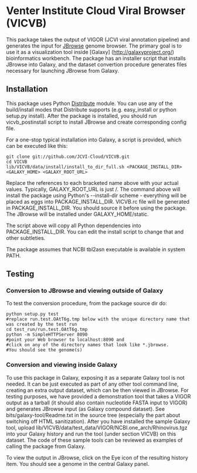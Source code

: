 Venter Institute Cloud Viral Browser (VICVB)
================================

This package takes the output of VIGOR (JCVI viral annotation pipeline) and generates the input for
[JBrowse](http://jbrowse.org/) genome browser. The primary goal is to use it as a visualization tool
inside [Galaxy] (http://galaxyproject.org/) bioinformatics workbench. The package has an installer
script that installs JBrowse into Galaxy, and the dataset convertion procedure generates files
necessary for launching JBrowse from Galaxy.

Installation
------------

This package uses Python [Distribute](http://pythonhosted.org/distribute/) module. You can use any of
the build/install modes that Distribute supports (e.g. easy_install or python setup.py install).
After the package is installed, you should run vicvb_postinstall script to install JBrowse and create
corresponding config file.

For a one-stop typical installation into Galaxy, a script is provided, which can be executed like this:

    git clone git://github.com/JCVI-Cloud/VICVB.git
    cd VICVB
    lib/VICVB/data/install/install_to_dir_full.sh <PACKAGE_INSTALL_DIR> <GALAXY_HOME> <GALAXY_ROOT_URL>

Replace the references to each bracketed name above with your actual values. Typically, GALAXY_ROOT_URL
is just /.
The command above will install the package using Python's --install-dir scheme - everything will be
placed as eggs into PACKAGE_INSTALL_DIR. VICVB.rc file will be generated in PACKAGE_INSTALL_DIR.
You should source it before using the package. The JBrowse will be installed under GALAXY_HOME/static.

The script above will copy all Python dependencies into PACKAGE_INSTALL_DIR. You can edit the
install script to change that and other subtleties.

The package assumes that NCBI tbl2asn executable is available in system PATH.

Testing
-------

### Conversion to JBrowse and viewing outside of Galaxy

To test the conversion procedure, from the package source dir do:

    python setup.py test
    #replace run.test.OAtT6g.tmp below with the unique directory name that was created by the test run
    cd test_run/run.test.OAtT6g.tmp
    python -m SimpleHTTPServer 8090
    #point your Web browser to localhost:8090 and 
    #click on any of the directory names that look like *.jbrowse.
    #You should see the genome(s)

### Conversion and viewing inside Galaxy

To use this package in Galaxy, exposing it as a separate Galaxy tool is not needed. It can be just executed as part
of any other tool command line, creating an extra output dataset, which can be then viewed in JBrowse.
For testing purposes, we have provided a demonstration tool that takes a VIGOR output as a tarball (it
should also contain nucleotide FASTA input to VIGOR) and generates JBrowse input (as Galaxy compound dataset).
See bits/galaxy-tool/Readme.txt in the source tree (especially the part about switching off HTML sanitization).
After you have installed the sample Galaxy tool, upload lib/VICVB/data/test_data/VIGOR/NCBI.one_arch/Rhinovirus.tgz
into your Galaxy history and run the tool (under section VICVB) on this dataset.
The code of these sample tools can be reviewed as examples of calling the package from Galaxy.

To view the output in JBrowse, click on the Eye icon of the resulting history item. You should see a genome in the central
Galaxy panel.
